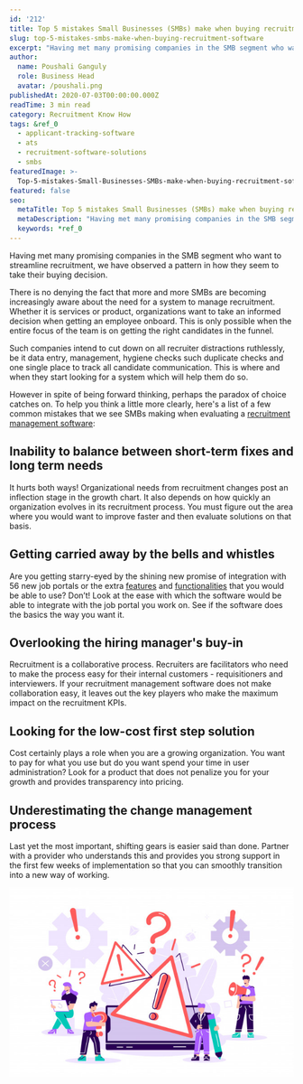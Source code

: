 ```yaml
---
id: '212'
title: Top 5 mistakes Small Businesses (SMBs) make when buying recruitment software
slug: top-5-mistakes-smbs-make-when-buying-recruitment-software
excerpt: "Having met many promising companies in the SMB segment who want to streamline recruitment, we have observed a pattern in how they seem to take their buying decision.\_\_\n\nThere is no denying the fact t..."
author:
  name: Poushali Ganguly
  role: Business Head
  avatar: /poushali.png
publishedAt: 2020-07-03T00:00:00.000Z
readTime: 3 min read
category: Recruitment Know How
tags: &ref_0
  - applicant-tracking-software
  - ats
  - recruitment-software-solutions
  - smbs
featuredImage: >-
  Top-5-mistakes-Small-Businesses-SMBs-make-when-buying-recruitment-software-1.jpg
featured: false
seo:
  metaTitle: Top 5 mistakes Small Businesses (SMBs) make when buying recruitment software
  metaDescription: "Having met many promising companies in the SMB segment who want to streamline recruitment, we have observed a pattern in how they seem to take their buying decision.\_\_\n\nThere is no denying the fact t..."
  keywords: *ref_0
---
```


Having met many promising companies in the SMB segment who want to streamline recruitment, we have observed a pattern in how they seem to take their buying decision.  

There is no denying the fact that more and more SMBs are becoming increasingly aware about the need for a system to manage recruitment. Whether it is services or product, organizations want to take an informed decision when getting an employee onboard. This is only possible when the entire focus of the team is on getting the right candidates in the funnel. 

<!--more-->

Such companies intend to cut down on all recruiter distractions ruthlessly, be it data entry, management, hygiene checks such duplicate checks and one single place to track all candidate communication. This is where and when they start looking for a system which will help them do so. 

However in spite of being forward thinking, perhaps the paradox of choice catches on. To help you think a little more clearly, here's a list of a few common mistakes that we see SMBs making when evaluating a [recruitment management software](https://www.thetalentpool.ai): 

## **Inability to balance between short-term fixes and long term needs** 

It hurts both ways! Organizational needs from recruitment changes post an inflection stage in the growth chart. It also depends on how quickly an organization evolves in its recruitment process. You must figure out the area where you would want to improve faster and then evaluate solutions on that basis. 

## **Getting carried away by the bells and whistles** 

Are you getting starry-eyed by the shining new promise of integration with 56 new job portals or the extra [features](https://www.thetalentpool.ai/blogs/does-your-applicant-tracking-software-have-these-features) and [functionalities](https://www.thetalentpool.ai/recruitment-management-software-benefits) that you would be able to use? Don’t! Look at the ease with which the software would be able to integrate with the job portal you work on. See if the software does the basics the way you want it.

## **Overlooking the hiring manager's buy-in** 

Recruitment is a collaborative process. Recruiters are facilitators who need to make the process easy for their internal customers - requisitioners and interviewers. If your recruitment management software does not make collaboration easy, it leaves out the key players who make the maximum impact on the recruitment KPIs. 

## **Looking for the low-cost first step solution** 

Cost certainly plays a role when you are a growing organization. You want to pay for what you use but do you want spend your time in user administration? Look for a product that does not penalize you for your growth and provides transparency into pricing. 

## **Underestimating the change management process** 

Last yet the most important, shifting gears is easier said than done. Partner with a provider who understands this and provides you strong support in the first few weeks of implementation so that you can smoothly transition into a new way of working. 

![talentpool-recruitment-software](images/Top-5-mistakes-Small-Businesses-SMBs-make-when-buying-recruitment-software-1.jpg)

